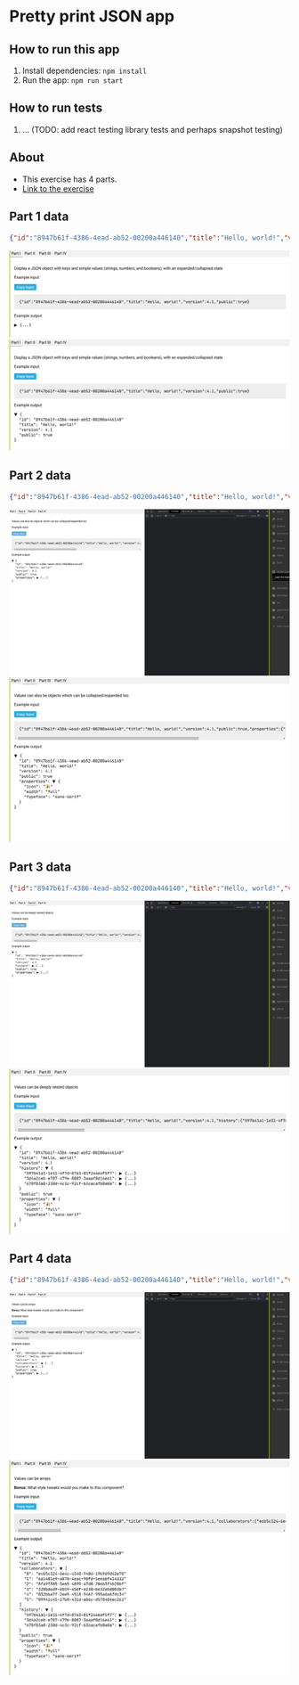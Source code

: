 # Pretty print JSON app

## How to run this app
1. Install dependencies: `npm install`
2. Run the app: `npm run start`

## How to run tests
1. ... (TODO: add react testing library tests and perhaps snapshot testing)

## About
- This exercise has 4 parts. 
- [Link to the exercise](https://json-editor-jdan.vercel.app/)

## Part 1 data
```json
{"id":"8947b61f-4386-4ead-ab52-00200a446140","title":"Hello, world!","version":4.1,"public":true}
```
![](/readme-assets/part1.png)
![](/readme-assets/part1-open.png)

## Part 2 data
```json
{"id":"8947b61f-4386-4ead-ab52-00200a446140","title":"Hello, world!","version":4.1,"public":true,"properties":{"icon":"🎉","width":"full","typeface":"sans-serif"}}
```
![](/readme-assets/part2.png)
![](/readme-assets/part2-open.png)


## Part 3 data
```json
{"id":"8947b61f-4386-4ead-ab52-00200a446140","title":"Hello, world!","version":4.1,"history":{"597b41a1-1e31-4f7d-8763-01f244eaf5f7":{"date":"3 Feb 2022","changes":{"title":"Hello, world! v2"}},"3d4a2ceb-e787-479e-8087-3aaaf0d16e61":{"date":"29 Jan 2022","changes":{"icon":"🚧"}},"678f83a8-230d-4c3c-92cf-b3cacafb0a0a":{"date":"22 Jan 2022","changes":{"public":false}}},"public":true,"properties":{"icon":"🎉","width":"full","typeface":"sans-serif"}}
```
![](/readme-assets/part3.png)
![](/readme-assets/part3-open.png)

## Part 4 data
```json 
{"id":"8947b61f-4386-4ead-ab52-00200a446140","title":"Hello, world!","version":4.1,"collaborators":["ecb5c324-6e4c-4348-940d-19b9d9d42e78","6a1401e9-a878-4eac-98fd-5eeabf414332","8fa9f385-3e65-4899-a7d0-206b3f4b28bf","328bd6d9-eb59-45df-a230-be32ebd003b7","032bba7f-2ee5-4518-946f-955ada6fdc34","09941c45-17b8-431d-a86c-d578484ec261"],"history":{"597b41a1-1e31-4f7d-8763-01f244eaf5f7":{"date":"3 Feb 2022","changes":{"title":"Hello, world! v2"}},"3d4a2ceb-e787-479e-8087-3aaaf0d16e61":{"date":"29 Jan 2022","changes":{"icon":"🚧"}},"678f83a8-230d-4c3c-92cf-b3cacafb0a0a":{"date":"22 Jan 2022","changes":{"public":false}}},"public":true,"properties":{"icon":"🎉","width":"full","typeface":"sans-serif"}}
```
![](/readme-assets/part4.png)
![](/readme-assets/part4-open.png)